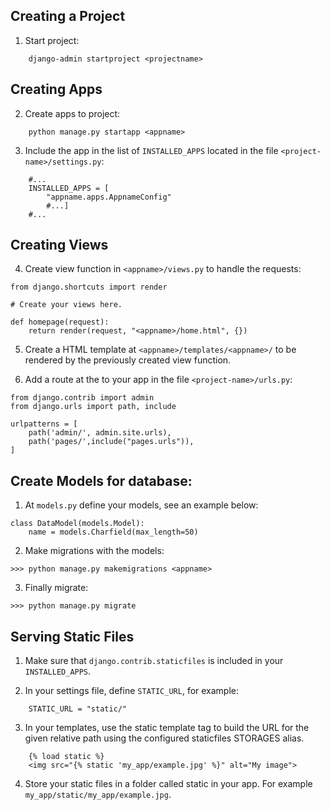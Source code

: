 ## Creating a Project
 1. Start project:
```
    django-admin startproject <projectname>
```

<!-- /TOC -->

## Creating Apps
2. Create apps to project: 
```
    python manage.py startapp <appname>
```

3. Include the app in the list of ```INSTALLED_APPS``` located 
in the file ```<project-name>/settings.py```:
```
    #...
    INSTALLED_APPS = [
        "appname.apps.AppnameConfig"
        #...]
    #...
```
<!-- /TOC -->

## Creating Views
4. Create view function in ```<appname>/views.py``` to handle the requests:
```
from django.shortcuts import render

# Create your views here.

def homepage(request):
    return render(request, "<appname>/home.html", {})
```
5. Create a HTML template at ```<appname>/templates/<appname>/``` to be rendered by the previously created view function.
   
6. Add a route at the to your app in the file ```<project-name>/urls.py```:
```
from django.contrib import admin
from django.urls import path, include

urlpatterns = [
    path('admin/', admin.site.urls),
    path('pages/',include("pages.urls")),
]
```
<!-- /TOC -->

## Create Models for database:

1. At ```models.py``` define your models, see an example below:

``` 
class DataModel(models.Model):
    name = models.Charfield(max_length=50)
```

2. Make migrations with the models:

```
>>> python manage.py makemigrations <appname>
```

3. Finally migrate:

```
>>> python manage.py migrate
```

## Serving Static Files

1. Make sure that ```django.contrib.staticfiles``` is included in your ```INSTALLED_APPS```.

2. In your settings file, define ```STATIC_URL```, for example:
```
    STATIC_URL = "static/"
```
3. In your templates, use the static template tag to build the URL for the given relative path using the configured staticfiles STORAGES alias.
```
    {% load static %}
    <img src="{% static 'my_app/example.jpg' %}" alt="My image">
```
4. Store your static files in a folder called static in your app. For example ```my_app/static/my_app/example.jpg```.

